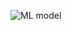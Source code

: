 ![ML model](https://github.com/g-gourav-r/Insurance-Cost-Predictor/assets/75977813/c019a60b-bd92-4d4c-a80e-54dd3918332b)
